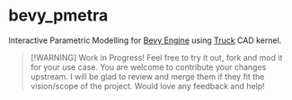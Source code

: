 # bevy_pmetra

Interactive Parametric Modelling for [Bevy Engine][bevy-website] using [Truck][truck-github] CAD kernel.

> [!WARNING] Work in Progress!
> Feel free to try it out, fork and mod it for your use case. You are welcome to contribute your changes upstream. I will be glad to review and merge them if they fit the vision/scope of the project. Would love any feedback and help!

[bevy-website]: https://bevyengine.org/
[truck-github]: https://github.com/ricosjp/truck
